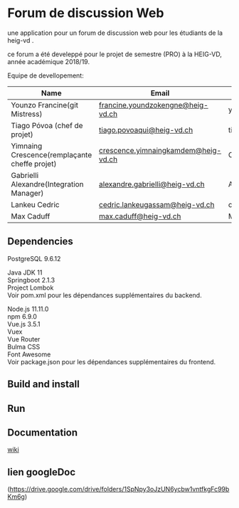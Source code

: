  
# Forum de discussion Web

une application pour un forum de discussion web pour les étudiants de la heig-vd  .

ce forum a été develeppé pour le projet de semestre (PRO) à la HEIG-VD,
année académique 2018/19.

Equipe de devellopement:

| Name                                         | Email                              | Github            |
|----------------------------------------------|------------------------------------|-------------------|
| Younzo Francine(git Mistress)                | francine.youndzokengne@heig-vd.ch  | youndzoFrancine   |
| Tiago Póvoa (chef de projet)                 | tiago.povoaqui@heig-vd.ch          | tiagoquin         |
| Yimnaing Crescence(remplaçante cheffe projet)| crescence.yimnaingkamdem@heig-vd.ch| CrescenceK        |
| Gabrielli Alexandre(Integration Manager)     | alexandre.gabrielli@heig-vd.ch     | AlexandreGabrielli|
| Lankeu Cedric                                | cedric.lankeugassam@heig-vd.ch     |   cedriclankeu    |
| Max Caduff                                   | max.caduff@heig-vd.ch              |  Maxcaduff        |

## Dependencies

PostgreSQL 9.6.12

Java JDK 11 <br/>
Springboot 2.1.3 <br/>
Project Lombok <br/>
Voir pom.xml pour les dépendances supplémentaires du backend.

Node.js 11.11.0 <br/>
npm 6.9.0  <br/>
Vue.js 3.5.1 <br/>
Vuex <br/>
Vue Router <br/>
Bulma CSS <br/>
Font Awesome <br/>
Voir package.json pour les dépendances supplémentaires du frontend.

## Build and install



## Run



## Documentation

[wiki](https://github.com/youndzoFrancine/heigvd-pro-a-06/wiki)

## lien googleDoc
(https://drive.google.com/drive/folders/1SpNpy3oJzUN6ycbw1vntfkgFc99bKm6g)
